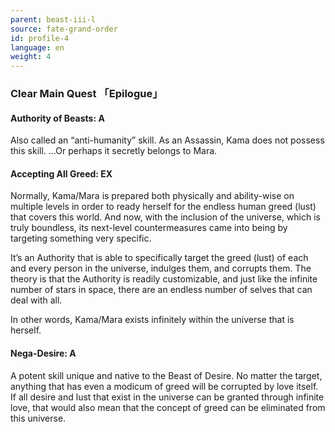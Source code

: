 ```yaml
---
parent: beast-iii-l
source: fate-grand-order
id: profile-4
language: en
weight: 4
---
```


### Clear Main Quest 「Epilogue」

#### Authority of Beasts: A

Also called an “anti-humanity” skill.
As an Assassin, Kama does not possess this skill.
…Or perhaps it secretly belongs to Mara.

#### Accepting All Greed: EX

Normally, Kama/Mara is prepared both physically and ability-wise on multiple levels in order to ready herself for the endless human greed (lust) that covers this world. And now, with the inclusion of the universe, which is truly boundless, its next-level countermeasures came into being by targeting something very specific.

It’s an Authority that is able to specifically target the greed (lust) of each and every person in the universe, indulges them, and corrupts them. The theory is that the Authority is readily customizable, and just like the infinite number of stars in space, there are an endless number of selves that can deal with all.

In other words, Kama/Mara exists infinitely within the universe that is herself.

#### Nega-Desire: A

A potent skill unique and native to the Beast of Desire. No matter the target, anything that has even a modicum of greed will be corrupted by love itself. If all desire and lust that exist in the universe can be granted through infinite love, that would also mean that the concept of greed can be eliminated from this universe.
